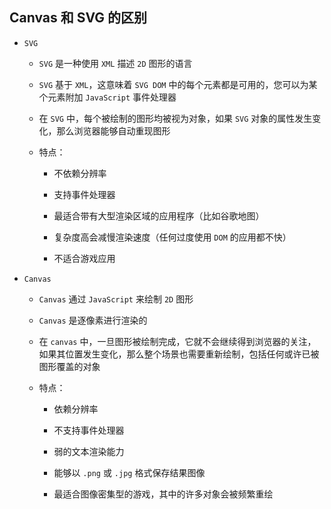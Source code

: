 ## Canvas 和 SVG 的区别

* ```SVG```
  
  * ```SVG``` 是一种使用 ```XML``` 描述 ```2D``` 图形的语言

  * ```SVG``` 基于 ```XML```，这意味着 ```SVG DOM``` 中的每个元素都是可用的，您可以为某个元素附加 ```JavaScript``` 事件处理器

  * 在 ```SVG``` 中，每个被绘制的图形均被视为对象，如果 ```SVG``` 对象的属性发生变化，那么浏览器能够自动重现图形

  * 特点：

    * 不依赖分辨率

    * 支持事件处理器

    * 最适合带有大型渲染区域的应用程序（比如谷歌地图）

    * 复杂度高会减慢渲染速度（任何过度使用 ```DOM``` 的应用都不快）

    * 不适合游戏应用

* ```Canvas```
  
  * ```Canvas``` 通过 ```JavaScript``` 来绘制 ```2D``` 图形

  * ```Canvas``` 是逐像素进行渲染的

  * 在 ```canvas``` 中，一旦图形被绘制完成，它就不会继续得到浏览器的关注，如果其位置发生变化，那么整个场景也需要重新绘制，包括任何或许已被图形覆盖的对象

  * 特点：

    * 依赖分辨率

    * 不支持事件处理器

    * 弱的文本渲染能力

    * 能够以 ```.png``` 或 ```.jpg``` 格式保存结果图像

    * 最适合图像密集型的游戏，其中的许多对象会被频繁重绘